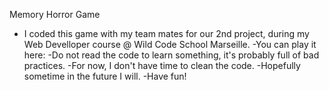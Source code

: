 Memory Horror Game
- I coded this game with my team mates for our 2nd project, during my Web Develloper course @ Wild Code School Marseille.
-You can play it here: 
-Do not read the code to learn something, it's probably full of bad practices.
-For now, I don't have time to clean the code.
-Hopefully sometime in the future I will.
-Have fun!
